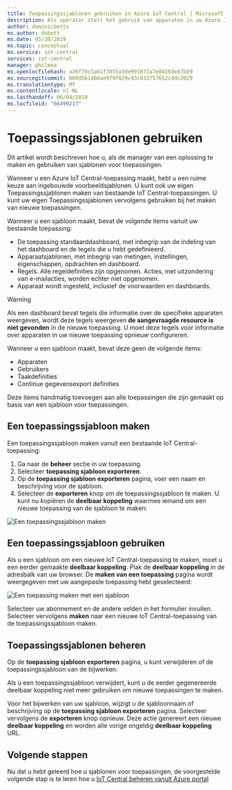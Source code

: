 ```yaml
---
title: Toepassingssjablonen gebruiken in Azure IoT Central | Microsoft Docs
description: Als operator stelt het gebruik van apparaten in uw Azure IoT Central-toepassing.
author: dominicbetts
ms.author: dobett
ms.date: 05/30/2019
ms.topic: conceptual
ms.service: iot-central
services: iot-central
manager: philmea
ms.openlocfilehash: a26f70c5a61f3855a3de991072a7e84103e87b69
ms.sourcegitcommit: 600d5b140dae979f029c43c033757652cddc2029
ms.translationtype: MT
ms.contentlocale: nl-NL
ms.lasthandoff: 06/04/2019
ms.locfileid: "66499217"
---
```

# <a name="use-application-templates"></a>Toepassingssjablonen gebruiken

Dit artikel wordt beschreven hoe u, als de manager van een oplossing te maken en gebruiken van sjablonen voor toepassingen.

Wanneer u een Azure IoT Central-toepassing maakt, hebt u een ruime keuze aan ingebouwde voorbeeldsjablonen. U kunt ook uw eigen Toepassingssjablonen maken van bestaande IoT Central-toepassingen. U kunt uw eigen Toepassingssjablonen vervolgens gebruiken bij het maken van nieuwe toepassingen.

Wanneer u een sjabloon maakt, bevat de volgende items vanuit uw bestaande toepassing:

- De toepassing standaarddashboard, met inbegrip van de indeling van het dashboard en de tegels die u hebt gedefinieerd.
- Apparaatsjablonen, met inbegrip van metingen, instellingen, eigenschappen, opdrachten en dashboard.
- Regels. Alle regeldefinities zijn opgenomen. Acties, met uitzondering van e-mailacties, worden echter niet opgenomen.
- Apparaat wordt ingesteld, inclusief de voorwaarden en dashboards.

> [!WARNING]
> Als een dashboard bevat tegels die informatie over de specifieke apparaten weergeven, wordt deze tegels weergeven **de aangevraagde resource is niet gevonden** in de nieuwe toepassing. U moet deze tegels voor informatie over apparaten in uw nieuwe toepassing opnieuw configureren.

Wanneer u een sjabloon maakt, bevat deze geen de volgende items:

- Apparaten
- Gebruikers
- Taakdefinities
- Continue gegevensexport definities

Deze items handmatig toevoegen aan alle toepassingen die zijn gemaakt op basis van een sjabloon voor toepassingen.

## <a name="create-an-application-template"></a>Een toepassingssjabloon maken

Een toepassingssjabloon maken vanuit een bestaande IoT Central-toepassing:

1. Ga naar de **beheer** sectie in uw toepassing.
1. Selecteer **toepassing sjabloon exporteren**.
1. Op de **toepassing sjabloon exporteren** pagina, voer een naam en beschrijving voor de sjabloon.
1. Selecteer de **exporteren** knop om de toepassingssjabloon te maken. U kunt nu kopiëren de **deelbaar koppeling** waarmee iemand om een nieuwe toepassing van de sjabloon te maken:

![Een toepassingssjabloon maken](media/howto-use-app-templates/create-template.png)

## <a name="use-an-application-template"></a>Een toepassingssjabloon gebruiken

Als u een sjabloon om een nieuwe IoT Central-toepassing te maken, moet u een eerder gemaakte **deelbaar koppeling**. Plak de **deelbaar koppeling** in de adresbalk van uw browser. De **maken van een toepassing** pagina wordt weergegeven met uw aangepaste toepassing hebt geselecteerd:

![Een toepassing maken met een sjabloon](media/howto-use-app-templates/create-app.png)

Selecteer uw abonnement en de andere velden in het formulier invullen. Selecteer vervolgens **maken** naar een nieuwe IoT Central-toepassing van de toepassingssjabloon maken.

## <a name="manage-application-templates"></a>Toepassingssjablonen beheren

Op de **toepassing sjabloon exporteren** pagina, u kunt verwijderen of de toepassingssjabloon van de bijwerken.

Als u een toepassingssjabloon verwijdert, kunt u de eerder gegenereerde deelbaar koppeling niet meer gebruiken om nieuwe toepassingen te maken.

Voor het bijwerken van uw sjabloon, wijzigt u de sjabloonnaam of beschrijving op de **toepassing sjabloon exporteren** pagina. Selecteer vervolgens de **exporteren** knop opnieuw. Deze actie genereert een nieuwe **deelbaar koppeling** en worden alle vorige ongeldig **deelbaar koppeling** URL.

## <a name="next-steps"></a>Volgende stappen

Nu dat u hebt geleerd hoe u sjablonen voor toepassingen, de voorgestelde volgende stap is te leren hoe u [IoT Central beheren vanuit Azure portal](howto-manage-iot-central-from-portal.md)
